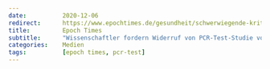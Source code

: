 ```yaml
---
date:          2020-12-06
redirect:      https://www.epochtimes.de/gesundheit/schwerwiegende-kritik-wissenschaftler-fordern-widerruf-von-corman-drosten-studie-zu-pcr-tests-a3396154.html
title:         Epoch Times
subtitle:      "Wissenschaftler fordern Widerruf von PCR-Test-Studie von Corman und Drosten"
categories:    Medien
tags:          [epoch times, pcr-test]
---
```

